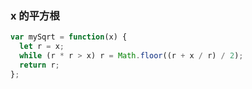 ### x 的平方根
```js
var mySqrt = function(x) {
  let r = x;
  while (r * r > x) r = Math.floor((r + x / r) / 2);
  return r;
};
```